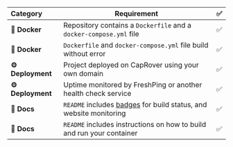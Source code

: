 | Category         | Requirement                                                                                         |   ✅   |
| :--------------- | --------------------------------------------------------------------------------------------------- | :---: |
| **🐳 Docker**     | Repository contains a `Dockerfile` and a `docker-compose.yml` file                                  |    ✅   |
| **🐳 Docker**     | `Dockerfile` and `docker-compose.yml` file build without error                                      |    ✅   |
| **⚙️ Deployment** | Project deployed on CapRover using your own domain                                                  |       ✅|  |  |
| **⚙️ Deployment** | Uptime monitored by FreshPing or another health check service                                       |✅
| **📝 Docs**       | `README` includes [badges](https://shields.io) for build status, and website monitoring |   ✅    |
| **📝 Docs**       | `README` includes instructions on how to build and run your container                               |    ✅   |
